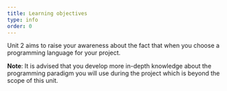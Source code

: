 ```yaml
---
title: Learning objectives
type: info
order: 0
---
```


Unit 2 aims to raise your awareness about the fact that when you choose a programming language for your project.


**Note**: It is advised that you develop more in-depth knowledge about the programming paradigm you will use during the project which is beyond the scope of this unit.
